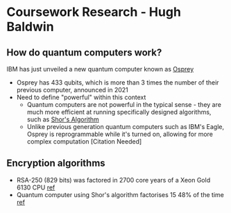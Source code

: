 # Coursework Research - Hugh Baldwin

## How do quantum computers work?
IBM has just unveiled a new quantum computer known as [Osprey](https://newsroom.ibm.com/2022-11-09-IBM-Unveils-400-Qubit-Plus-Quantum-Processor-and-Next-Generation-IBM-Quantum-System-Two)
  - Osprey has 433 qubits, which is more than 3 times the number of their previous computer, announced in 2021
- Need to define "powerful" within this context
  - Quantum computers are not powerful in the typical sense - they are much more efficient at running specifically designed algorithms, such as [Shor's Algorithm](https://en.wikipedia.org/wiki/Shor%27s_algorithm)
  - Unlike previous generation quantum computers such as IBM's Eagle, Osprey is reprogrammable while it's turned on, allowing for more complex computation [Citation Needed]

## Encryption algorithms
- RSA-250 (829 bits) was factored in 2700 core years of a Xeon Gold 6130 CPU [ref](https://web.archive.org/web/20200228234716/https://lists.gforge.inria.fr/pipermail/cado-nfs-discuss/2020-February/001166.html)
- Quantum computer using Shor's algorithm factorises 15 48% of the time [ref](https://arxiv.org/abs/1202.5707)